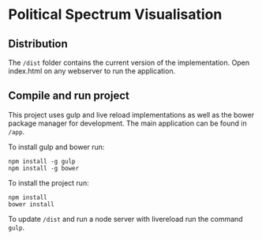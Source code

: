 # Political Spectrum Visualisation

## Distribution
The ```/dist``` folder contains the current version of the implementation. Open index.html on any webserver to run the application.

## Compile and run project
This project uses gulp and live reload implementations as well as the bower package manager for development. The main application can be found in `/app`.

To install gulp and bower run:
```
npm install -g gulp
npm install -g bower
```

To install the project run:
```
npm install
bower install
```

To update ```/dist``` and run a node server with livereload run the command `gulp`.
